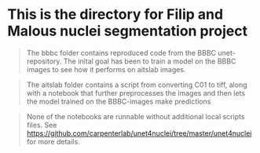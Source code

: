 # This is the directory for Filip and Malous nuclei segmentation project # 

> The bbbc folder contains reproduced code from the BBBC unet-repository.
> The inital goal has been to train a model on the BBBC images to see how it performs on aitslab images.

> The aitslab folder contains a script from converting C01 to tiff, along with a notebook that further 
> preprocesses the images and then lets the model trained on the BBBC-images make predictions

> None of the notebooks are runnable without additional local scripts files. See https://github.com/carpenterlab/unet4nuclei/tree/master/unet4nuclei for more details. 